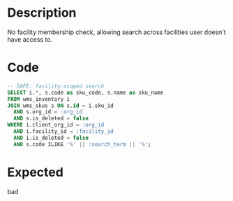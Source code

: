 # Description

No facility membership check, allowing search across facilities user doesn't have access to.

# Code

```sql
-- SAFE: facility-scoped search
SELECT i.*, s.code as sku_code, s.name as sku_name
FROM wms_inventory i
JOIN wms_skus s ON s.id = i.sku_id 
  AND s.org_id = :org_id
  AND s.is_deleted = false
WHERE i.client_org_id = :org_id
  AND i.facility_id = :facility_id
  AND i.is_deleted = false
  AND s.code ILIKE '%' || :search_term || '%';
```

# Expected

bad